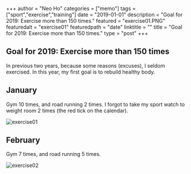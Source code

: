 +++
author = "Neo Ho"
categories = ["memo"]
tags = ["sport","exercise","training"]
date = "2019-01-01"
description = "Goal for 2019: Exercise more than 150 times."
featured = "exercise01.PNG"
featuredalt = "exercise01"
featuredpath = "date"
linktitle = ""
title = "Goal for 2019: Exercise more than 150 times."
type = "post"
+++

## Goal for 2019: Exercise more than 150 times

In previous two years, because some reasons (excuses), I seldom exercised.
In this year, my first goal is to rebuild healthy body.

## January

Gym 10 times, and road running 2 times. I forgot to take my sport watch to weight room 2 times (the red tick on the calendar).

![exercise01](/img/2019/01/exercise01.PNG)

## February

Gym 7 times, and road running 5 times.

![exercise02](/img/2019/01/exercise02.PNG)